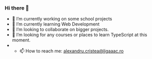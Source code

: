 ### Hi there 👋

- 🔭 I’m currently working on some school projects
- 🌱 I’m currently learning Web Development
- 👯 I’m looking to collaborate on bigger projects.
- 🤔 I’m looking for any courses or places to learn TypeScript at this moment.
- - 📫 How to reach me: alexandru.cristea@ligaaac.ro
<!--
**AlexandruCL/AlexandruCL** is a ✨ _special_ ✨ repository because its `README.md` (this file) appears on your GitHub profile.

Here are some ideas to get you started:

- 🔭 I’m currently working on ...
- 🌱 I’m currently learning ...
- 👯 I’m looking to collaborate on ...
- 🤔 I’m looking for help with ...
- 💬 Ask me about ...
- 📫 How to reach me: ...
- 😄 Pronouns: ...
- ⚡ Fun fact: ...
-->
